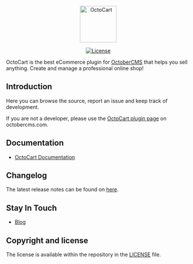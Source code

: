 <p align="center"><a href="https://octocart.github.io/"><img src="https://octocart.github.io/img/logo.png" width="100" alt="OctoCart"></a></p>

<p align="center">
<a href="https://octobercms.com/plugin/xeor-octocart" rel="nofollow"><img src="https://camo.githubusercontent.com/9a140a4c68e7c178bc660bee7675f4f25ff7ade3/68747470733a2f2f696d672e736869656c64732e696f2f6e706d2f6c2f7675652e737667" alt="License" data-canonical-src="https://img.shields.io/npm/l/vue.svg" style="max-width:100%;"></a>
</p>

OctoCart is the best eCommerce plugin for [OctoberCMS](https://octobercms.com) that helps you sell anything. Create and manage a professional online shop!

## Introduction
Here you can browse the source, report an issue and keep track of development.

If you are not a developer, please use the [OctoCart plugin page](https://octobercms.com/plugin/xeor-octocart) on octobercms.com.

## Documentation
* [OctoCart Documentation](https://octocart.github.io/en/documentation.html)

## Changelog
The latest release notes can be found on [here](https://octocart.github.io/en/changelog.html).

## Stay In Touch
- [Blog](https://blog.sozonov-alexey.ru/tagged/octocart)

## Copyright and license
The license is available within the repository in the [LICENSE](https://github.com/octocart/octocart-plugin/blob/master/LICENSE.md) file.
